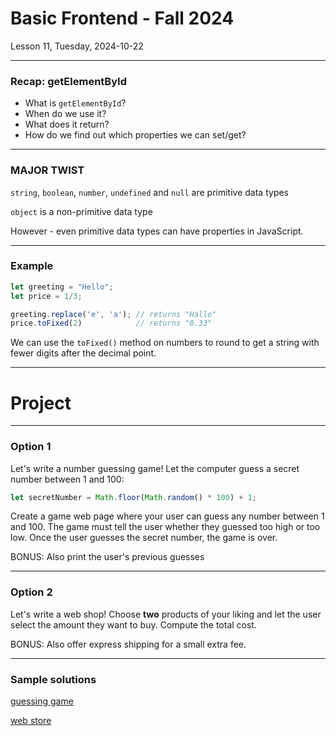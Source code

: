 <!-- .slide: id="lesson11" -->

# Basic Frontend - Fall 2024

Lesson 11, Tuesday, 2024-10-22

---

### Recap: getElementById

* What is `getElementById`?
* When do we use it?
* What does it return?
* How do we find out which properties we can set/get?

---

### MAJOR TWIST

`string`, `boolean`, `number`, `undefined` and `null` are primitive data types

`object` is a non-primitive data type


However - even primitive data types can have properties in JavaScript. <!-- .element: class="fragment" -->

---

### Example

```js
let greeting = "Hello";
let price = 1/3;

greeting.replace('e', 'a'); // returns "Hallo"
price.toFixed(2)            // returns "0.33"
```

We can use the `toFixed()` method on numbers to round to get a string with fewer digits after the decimal point.

---

# Project

---

### Option 1

Let's write a number guessing game! Let the computer guess a secret number between 1 and 100:

```js
let secretNumber = Math.floor(Math.random() * 100) + 1;
```

Create a game web page where your user can guess any number between 1 and 100. The game must tell the user whether they guessed too high or too low. Once the user guesses the secret number, the game is over.

BONUS: Also print the user's previous guesses

---

### Option 2

Let's write a web shop! Choose **two** products of your liking and let the user select the amount they want to buy. Compute the total cost.

BONUS: Also offer express shipping for a small extra fee.

---

### Sample solutions

[guessing game](preject/numberguess.html)

[web store](preject/webstore.html)
